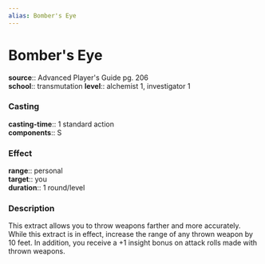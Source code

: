 ```yaml
---
alias: Bomber's Eye
---
```


# Bomber's Eye 

**source**:: Advanced Player's Guide pg. 206  
**school**:: transmutation
**level**:: alchemist 1, investigator 1

### Casting 

**casting-time**:: 1 standard action  
**components**:: S

### Effect 

**range**:: personal  
**target**:: you  
**duration**:: 1 round/level

### Description 

This extract allows you to throw weapons farther and more accurately. While this extract is in effect, increase the range of any thrown weapon by 10 feet. In addition, you receive a +1 insight bonus on attack rolls made with thrown weapons.
